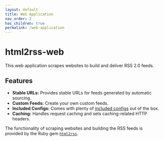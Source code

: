 ```yaml
---
layout: default
title: Web Application
nav_order: 2
has_children: true
permalink: /web-application
---
```


# html2rss-web

This web application scrapes websites to build and deliver RSS 2.0 feeds.

## Features

- **Stable URLs:** Provides stable URLs for feeds generated by automatic sourcing.
- **Custom Feeds:** Create your own custom feeds.
- **Included Configs:** Comes with plenty of [included configs](https://github.com/html2rss/html2rss-configs) out of the box.
- **Caching:** Handles request caching and sets caching-related HTTP headers.

The functionality of scraping websites and building the RSS feeds is provided by the Ruby gem [`html2rss`](https://github.com/html2rss/html2rss).
